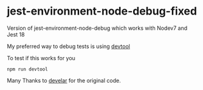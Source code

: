 # jest-environment-node-debug-fixed

Version of jest-environment-node-debug which works with Nodev7 and Jest 18

My preferred way to debug tests is using [devtool](https://www.npmjs.com/package/devtool)

To test if this works for you

```npm run devtool```

Many Thanks to [develar](https://www.npmjs.com/~develar) for the original code.
